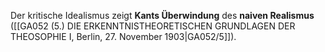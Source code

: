 
Der kritische Idealismus zeigt **Kants Überwindung** des **naiven Realismus** ([[GA052 (5.) DIE ERKENNTNISTHEORETISCHEN GRUNDLAGEN DER THEOSOPHIE I, Berlin, 27. November 1903|GA052/5]]).
